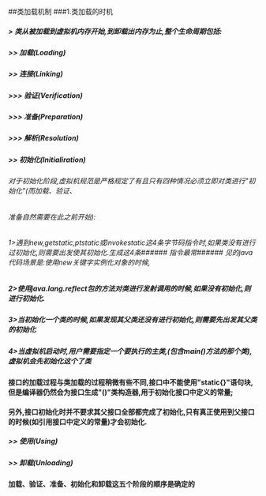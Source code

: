##类加载机制
###1.类加载的时机
##### > 类从被加载到虚拟机内存开始,到卸载出内存为止,整个生命周期包括:
##### >>  加载(Loading)
##### >>  连接(Linking)
##### >>>  验证(Verification)
##### >>>  准备(Preparation)
##### >>>  解析(Resolution)
##### >>  初始化(Initialiration)
###### 对于初始化阶段,虚拟机规范是严格规定了有且只有四种情况必须立即对类进行"初始化"(而加载、验证、
###### 准备自然需要在此之前开始):
######  1>遇到new,getstatic,ptstatic或invokestatic这4条字节码指令时,如果类没有进行过初始化,则需要出发使其初始化.生成这4条###### 指令最常###### 见的java代码场景是:使用new关键字实例化对象的时候,
#####  2>使用java.lang.reflect包的方法对类进行发射调用的时候,如果没有初始化,则进行初始化.
#####  3>当初始化一个类的时候,如果发现其父类还没有进行初始化,则需要先出发其父类的初始化
#####  4>当虚拟机启动时,用户需要指定一个要执行的主类,(包含main()方法的那个类),虚拟机会先初始化这个了类

#### 接口的加载过程与类加载的过程稍微有些不同,接口中不能使用"static{}"语句块,但是编译器仍然会为接口生成"<clinit>()"类构造器,用于初始化接口中定义的常量;
#### 另外,接口初始化时并不要求其父接口全部都完成了初始化,只有真正使用到父接口的时候(如引用接口中定义的常量)才会初始化.

##### >> 使用(Using)
##### >> 卸载(Unloading)

#### 加载、验证、准备、初始化和卸载这五个阶段的顺序是确定的






















